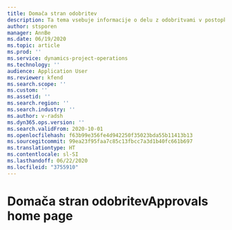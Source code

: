 ```yaml
---
title: Domača stran odobritev
description: Ta tema vsebuje informacije o delu z odobritvami v postopkih aplikacije Project.
author: stsporen
manager: AnnBe
ms.date: 06/19/2020
ms.topic: article
ms.prod: ''
ms.service: dynamics-project-operations
ms.technology: ''
audience: Application User
ms.reviewer: kfend
ms.search.scope: ''
ms.custom: ''
ms.assetid: ''
ms.search.region: ''
ms.search.industry: ''
ms.author: v-radsh
ms.dyn365.ops.version: ''
ms.search.validFrom: 2020-10-01
ms.openlocfilehash: f63b99e356fe4d942250f35023bda55b11413b13
ms.sourcegitcommit: 99ea23f95faa7c85c13fbcc7a3d1b40fc661b697
ms.translationtype: HT
ms.contentlocale: sl-SI
ms.lasthandoff: 06/22/2020
ms.locfileid: "3755910"
---
```

# <a name="approvals-home-page"></a><span data-ttu-id="f739f-103">Domača stran odobritev</span><span class="sxs-lookup"><span data-stu-id="f739f-103">Approvals home page</span></span>

